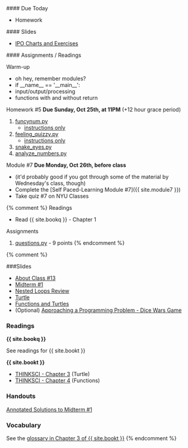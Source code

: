 <article class="due" markdown="block">
#### Due Today

* Homework

</article>

<article class="slides" markdown="block">
#### Slides

* [IPO Charts and Exercises](classes/13/ipo_function_exercises.html)

</article>

<article class="assignments" markdown="block">
#### Assignments / Readings		

Warm-up

* oh hey, remember modules?
* if \_\_name\_\_ == '\_\_main\__':
* input/output/processing
* functions with and without return

Homework #5 __Due Sunday, Oct 25th, at 11PM__ (+12 hour grace period)

1. [funcynum.py](homework/hw05/funcynum.py)
	* [instructions only](homework/hw05/funcynum.html)
2. [feeling_quizzy.py](homework/hw05/feeling_quizzy.py)
	* [instructions only](homework/hw05/feeling_quizzy.html)
3. [snake_eyes.py](homework/hw05/snake_eyes.py)
4. [analyze_numbers.py](homework/hw05/analyze_numbers.py)

Module #7 __Due Monday, Oct 26th, before class__

* (it'd probably good if you got through some of the material by Wednesday's class, though)
* Complete the [Self Paced-Learning Module #7]({{ site.module7 }})
* Take quiz #7 on NYU Classes

{% comment %}
Readings

* Read {{ site.bookq }} - Chapter 1

Assignments 

1. [questions.py](homework/hw01/questions.py) - 9 points
{% endcomment %}
</article>
{% comment %}
<a name="class13"></a>

###Slides

* [About Class #13](classes/13/meta.html)
* [Midterm #1](classes/13/midterm.html)
* [Nested Loops Review](classes/13/nested-loops-review.html)
* [Turtle](classes/13/turtle.html)
* [Functions and Turtles](classes/13/functions.html)
* (Optional) [Approaching a Programming Problem - Dice Wars Game](classes/13/dicewars.html)

### Readings
__{{ site.bookq }}__

See readings for {{ site.bookt }}

<!--
* Chapter 3 on Global Variables (section 6.3, pages 107 to 111) 
* Chapter 3 on Local Variables and Passing Arguments (pages 95 to 105)
* Chapter 6 on Value Returning Functions (pages 214 to 225)
-->

__{{ site.bookt }}__

* [THINKSCI - Chapter 3](http://openbookproject.net/thinkcs/python/english3e/hello_little_turtles.html) (Turtle)
* [THINKSCI - Chapter 4](http://openbookproject.net/thinkcs/python/english3e/functions.html) (Functions)

### Handouts

[Annotated Solutions to Midterm #1](resources/handouts/midterm_1/midterm_1_008_solutions.pdf)

### Vocabulary

See the [glossary in Chapter 3 of {{ site.bookt }}](http://openbookproject.net/thinkcs/python/english3e/hello_little_turtles.html#glossary) 
{% endcomment %}
